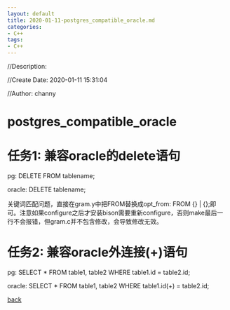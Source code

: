 ```yaml
---
layout: default
title: 2020-01-11-postgres_compatible_oracle.md
categories:
- C++
tags:
- C++
---
```

//Description:

//Create Date: 2020-01-11 15:31:04

//Author: channy

# postgres_compatible_oracle

# 任务1: 兼容oracle的delete语句

pg: DELETE FROM tablename;

oracle: DELETE tablename;

关键词匹配问题，直接在gram.y中把FROM替换成opt_from: FROM {} | {};即可。注意如果configure之后才安装bison需要重新configure，否则make最后一行不会报错，但gram.c并不包含修改，会导致修改无效。

# 任务2: 兼容oracle外连接(+)语句

pg: SELECT * FROM table1, table2 WHERE table1.id = table2.id;

oracle: SELECT * FROM table1, table2 WHERE table1.id(+) = table2.id;



[back](/)

